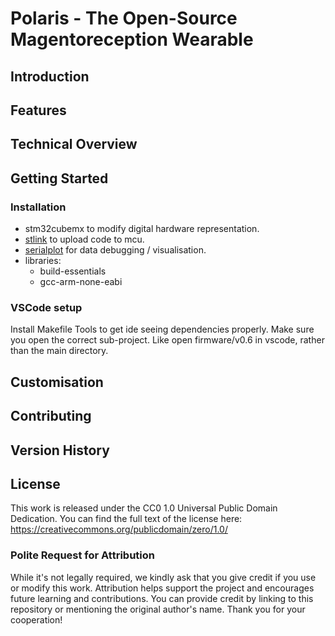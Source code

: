 # Polaris - The Open-Source Magentoreception Wearable

## Introduction

## Features

## Technical Overview

## Getting Started

### Installation

- stm32cubemx to modify digital hardware representation.
- [stlink](https://github.com/stlink-org/stlink/releases) to upload code to mcu.
- [serialplot](https://github.com/hyOzd/serialplot) for data debugging / visualisation.
- libraries:
  - build-essentials
  - gcc-arm-none-eabi

### VSCode setup

Install Makefile Tools to get ide seeing dependencies properly. Make sure you open the correct sub-project. Like open firmware/v0.6 in vscode, rather than the main directory.

## Customisation

## Contributing

## Version History

## License

This work is released under the CC0 1.0 Universal Public Domain Dedication. You can find the full text of the license here: https://creativecommons.org/publicdomain/zero/1.0/

### Polite Request for Attribution

While it's not legally required, we kindly ask that you give credit if you use or modify this work. Attribution helps support the project and encourages future learning and contributions. You can provide credit by linking to this repository or mentioning the original author's name. Thank you for your cooperation!
